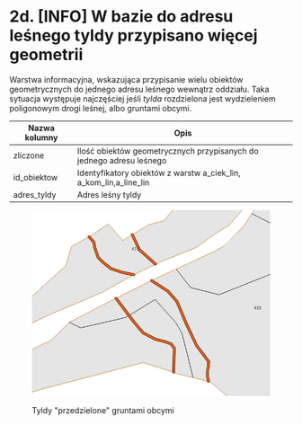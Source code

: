 # 2d. \[INFO] W bazie do adresu leśnego tyldy przypisano więcej geometrii

Warstwa informacyjna, wskazująca przypisanie wielu obiektów geometrycznych do jednego adresu leśnego wewnątrz oddziału. Taka sytuacja występuje najczęściej jeśli _tylda_ rozdzielona jest wydzieleniem poligonowym drogi leśnej, albo gruntami obcymi.

| Nazwa kolumny | Opis                                                                    |
| ------------- | ----------------------------------------------------------------------- |
| zliczone      | Ilość obiektów geometrycznych przypisanych do jednego adresu leśnego    |
| id\_obiektow  | Identyfikatory obiektów z warstw a\_ciek\_lin, a\_kom\_lin,a\_line\_lin |
| adres\_tyldy  | Adres leśny tyldy                                                       |

<figure><img src=".gitbook/assets/przypisane_do_adresu.png" alt=""><figcaption><p>Tyldy "przedzielone" gruntami obcymi</p></figcaption></figure>
